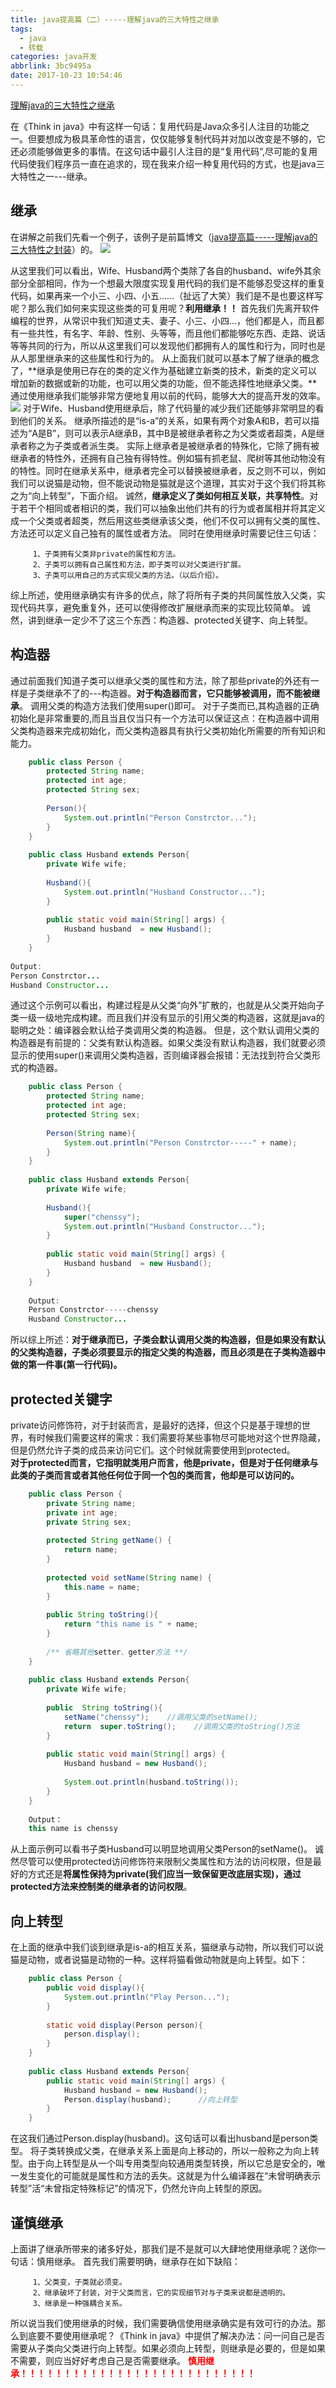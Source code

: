 ```yaml
---
title: java提高篇（二）-----理解java的三大特性之继承
tags:
  - java
  - 转载
categories: java开发
abbrlink: 3bc9495a
date: 2017-10-23 10:54:46
---
```

<a href="http://blog.csdn.net/chenssy/article/details/12785831" class="LinkCard">理解java的三大特性之继承</a>

在《Think in java》中有这样一句话：复用代码是Java众多引人注目的功能之一。但要想成为极具革命性的语言，仅仅能够复制代码并对加以改变是不够的，它还必须能够做更多的事情。在这句话中最引人注目的是“复用代码”,尽可能的复用代码使我们程序员一直在追求的，现在我来介绍一种复用代码的方式，也是java三大特性之一---继承。

## 继承
在讲解之前我们先看一个例子，该例子是前篇博文（[java提高篇-----理解java的三大特性之封装](http://localhost:4000/post/fe3e490.html)）的。
![](/uploads/java3-1.png) 

<!-- more -->

 从这里我们可以看出，Wife、Husband两个类除了各自的husband、wife外其余部分全部相同，作为一个想最大限度实现复用代码的我们是不能够忍受这样的重复代码，如果再来一个小三、小四、小五……（扯远了大笑）我们是不是也要这样写呢？那么我们如何来实现这些类的可复用呢？**利用继承！！**
首先我们先离开软件编程的世界，从常识中我们知道丈夫、妻子、小三、小四…，他们都是人，而且都有一些共性，有名字、年龄、性别、头等等，而且他们都能够吃东西、走路、说话等等共同的行为，所以从这里我们可以发现他们都拥有人的属性和行为，同时也是从人那里继承来的这些属性和行为的。
从上面我们就可以基本了解了继承的概念了，**继承是使用已存在的类的定义作为基础建立新类的技术，新类的定义可以增加新的数据或新的功能，也可以用父类的功能，但不能选择性地继承父类。**通过使用继承我们能够非常方便地复用以前的代码，能够大大的提高开发的效率。
![](/uploads/java3-2.png) 
 对于Wife、Husband使用继承后，除了代码量的减少我们还能够非常明显的看到他们的关系。
继承所描述的是“is-a”的关系，如果有两个对象A和B，若可以描述为“A是B”，则可以表示A继承B，其中B是被继承者称之为父类或者超类，A是继承者称之为子类或者派生类。
实际上继承者是被继承者的特殊化，它除了拥有被继承者的特性外，还拥有自己独有得特性。例如猫有抓老鼠、爬树等其他动物没有的特性。同时在继承关系中，继承者完全可以替换被继承者，反之则不可以，例如我们可以说猫是动物，但不能说动物是猫就是这个道理，其实对于这个我们将其称之为“向上转型”，下面介绍。
诚然，**继承定义了类如何相互关联，共享特性**。对于若干个相同或者相识的类，我们可以抽象出他们共有的行为或者属相并将其定义成一个父类或者超类，然后用这些类继承该父类，他们不仅可以拥有父类的属性、方法还可以定义自己独有的属性或者方法。
同时在使用继承时需要记住三句话：

         1、子类拥有父类非private的属性和方法。
         2、子类可以拥有自己属性和方法，即子类可以对父类进行扩展。
         3、子类可以用自己的方式实现父类的方法。（以后介绍）。
 综上所述，使用继承确实有许多的优点，除了将所有子类的共同属性放入父类，实现代码共享，避免重复外，还可以使得修改扩展继承而来的实现比较简单。
诚然，讲到继承一定少不了这三个东西：构造器、protected关键字、向上转型。
## 构造器
 通过前面我们知道子类可以继承父类的属性和方法，除了那些private的外还有一样是子类继承不了的---构造器。**对于构造器而言，它只能够被调用，而不能被继承**。 调用父类的构造方法我们使用super()即可。
对于子类而已,其构造器的正确初始化是非常重要的,而且当且仅当只有一个方法可以保证这点：在构造器中调用父类构造器来完成初始化，而父类构造器具有执行父类初始化所需要的所有知识和能力。

```java
    public class Person {  
        protected String name;  
        protected int age;  
        protected String sex;  
        
        Person(){  
            System.out.println("Person Constrctor...");  
        }  
    }  
  
    public class Husband extends Person{  
        private Wife wife;  
    
        Husband(){  
            System.out.println("Husband Constructor...");  
        }  
        
        public static void main(String[] args) {  
            Husband husband  = new Husband();  
        }  
    }  
  
Output:  
Person Constrctor...  
Husband Constructor... 
```
通过这个示例可以看出，构建过程是从父类“向外”扩散的，也就是从父类开始向子类一级一级地完成构建。而且我们并没有显示的引用父类的构造器，这就是java的聪明之处：编译器会默认给子类调用父类的构造器。
但是，这个默认调用父类的构造器是有前提的：父类有默认构造器。如果父类没有默认构造器，我们就要必须显示的使用super()来调用父类构造器，否则编译器会报错：无法找到符合父类形式的构造器。

```java
    public class Person {  
        protected String name;  
        protected int age;  
        protected String sex;  
        
        Person(String name){  
            System.out.println("Person Constrctor-----" + name);  
        }  
    }  
    
    public class Husband extends Person{  
        private Wife wife;  
    
        Husband(){  
            super("chenssy");  
            System.out.println("Husband Constructor...");  
        }  
        
        public static void main(String[] args) {  
            Husband husband  = new Husband();  
        }  
    }  
    
    Output:  
    Person Constrctor-----chenssy  
    Husband Constructor... 
```
 所以综上所述：**对于继承而已，子类会默认调用父类的构造器，但是如果没有默认的父类构造器，子类必须要显示的指定父类的构造器，而且必须是在子类构造器中做的第一件事(第一行代码)。**
## protected关键字
 private访问修饰符，对于封装而言，是最好的选择，但这个只是基于理想的世界，有时候我们需要这样的需求：我们需要将某些事物尽可能地对这个世界隐藏，但是仍然允许子类的成员来访问它们。这个时候就需要使用到protected。    
**对于protected而言，它指明就类用户而言，他是private，但是对于任何继承与此类的子类而言或者其他任何位于同一个包的类而言，他却是可以访问的。**
```java
    public class Person {  
        private String name;  
        private int age;  
        private String sex;  
    
        protected String getName() {  
            return name;  
        }  
    
        protected void setName(String name) {  
            this.name = name;  
        }  
    
        public String toString(){  
            return "this name is " + name;  
        }  
        
        /** 省略其他setter、getter方法 **/  
    }  
    
    public class Husband extends Person{  
        private Wife wife;  
    
        public  String toString(){  
            setName("chenssy");    //调用父类的setName();  
            return  super.toString();    //调用父类的toString()方法  
        }  
    
        public static void main(String[] args) {  
            Husband husband = new Husband();  
            
            System.out.println(husband.toString());  
        }  
    }  
    
    Output：  
    this name is chenssy  
```
从上面示例可以看书子类Husband可以明显地调用父类Person的setName()。
诚然尽管可以使用protected访问修饰符来限制父类属性和方法的访问权限，但是最好的方式还是**将属性保持为private(我们应当一致保留更改底层实现)，通过protected方法来控制类的继承者的访问权限**。
## 向上转型
在上面的继承中我们谈到继承是is-a的相互关系，猫继承与动物，所以我们可以说猫是动物，或者说猫是动物的一种。这样将猫看做动物就是向上转型。如下：
```java
    public class Person {  
        public void display(){  
            System.out.println("Play Person...");  
        }  
        
        static void display(Person person){  
            person.display();  
        }  
    }  
    
    public class Husband extends Person{  
        public static void main(String[] args) {  
            Husband husband = new Husband();  
            Person.display(husband);      //向上转型  
        }  
    }  
```
在这我们通过Person.display(husband)。这句话可以看出husband是person类型。
将子类转换成父类，在继承关系上面是向上移动的，所以一般称之为向上转型。由于向上转型是从一个叫专用类型向较通用类型转换，所以它总是安全的，唯一发生变化的可能就是属性和方法的丢失。这就是为什么编译器在“未曾明确表示转型”活“未曾指定特殊标记”的情况下，仍然允许向上转型的原因。
## 谨慎继承
上面讲了继承所带来的诸多好处，那我们是不是就可以大肆地使用继承呢？送你一句话：慎用继承。
首先我们需要明确，继承存在如下缺陷：

         1、父类变，子类就必须变。
         2、继承破坏了封装，对于父类而言，它的实现细节对与子类来说都是透明的。
         3、继承是一种强耦合关系。
 所以说当我们使用继承的时候，我们需要确信使用继承确实是有效可行的办法。那么到底要不要使用继承呢？《Think in java》中提供了解决办法：问一问自己是否需要从子类向父类进行向上转型。如果必须向上转型，则继承是必要的，但是如果不需要，则应当好好考虑自己是否需要继承。
      <font color="red">**慎用继承！！！！！！！！！！！！！！！！！！！！！！！！！！！**</font>